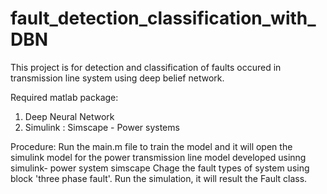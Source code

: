 # fault_detection_classification_with_DBN

This project is for detection and classification of faults occured in transmission line system using deep belief network.

Required matlab package:
1) Deep Neural Network
2) Simulink : Simscape - Power systems

Procedure:
Run the main.m file to train the model and it will open the simulink model for the power transmission line model developed usinng simulink- power system simscape
Chage the fault types of system using block 'three phase fault'. Run the simulation, it will result the Fault class.

